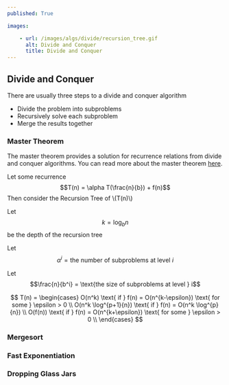 ```yaml
---
published: True

images:

    - url: /images/algs/divide/recursion_tree.gif
      alt: Divide and Conquer
      title: Divide and Conquer
---
```


## Divide and Conquer
There are usually three steps to a divide and conquer algorithm

+ Divide the problem into subproblems
+ Recursively solve each subproblem
+ Merge the results together

### Master Theorem
The master theorem provides a solution for recurrence relations from divide and conquer algorithms. You can read more about the master theorem [here](https://en.wikipedia.org/wiki/Master_theorem).

Let some recurrence $$T(n) = \alpha T(\frac{n}{b}) + f(n)$$
Then consider the Recursion Tree of \\(T(n)\\)

Let $$k = \log_b{n}$$ be the depth of the recursion tree 

Let $$\alpha^i  = \text{the number of subproblems at level } i$$

Let $$\frac{n}{b^i} = \text{the size of subproblems at level } i$$

$$ T(n) = 
\begin{cases}
O(n^k)  \text{ if } f(n) = O(n^{k-\epsilon}) \text{ for some } \epsilon > 0 \\ 
O(n^k \log^{p+1}{n})  \text{ if } f(n) = O(n^k \log^{p}{n}) \\
O(f(n))  \text{ if } f(n) = O(n^{k+\epsilon}) \text{ for some } \epsilon > 0 \\ 
\end{cases} $$

### Mergesort


### Fast Exponentiation

### Dropping Glass Jars

